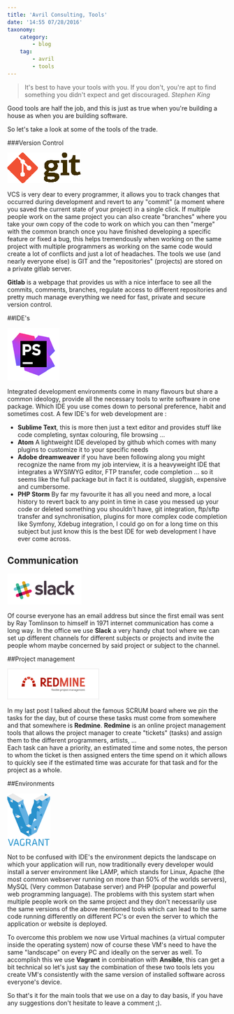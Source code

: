 ```yaml
---
title: 'Avril Consulting, Tools'
date: '14:55 07/28/2016'
taxonomy:
    category:
        - blog
    tag:
        - avril
        - tools
---
```


>It's best to have your tools with you. If you don't, you're apt to find something you didn't expect and get discouraged. 
><cite>Stephen King</cite> 
 
Good tools are half the job, and this is just as true when you're building a house as when you are building software. 
 
So let's take a look at some of the tools of the trade. 
 
###Version Control 
 
![](git.png) 
 
VCS is very dear to every programmer, it allows you to track changes that occurred during development and revert to any "commit" (a moment where you saved the current state of your project) in a single click. If multiple people work on the same project you can also create "branches" where you take your own copy of the code to work on which you can then "merge" with the common branch once you have finished developing a specific feature or fixed a bug, this helps tremendously when working on the same project with multiple programmers as working on the same code would create a lot of conflicts and just a lot of headaches. 
The tools we use (and nearly everyone else) is GIT and the "repositories" (projects) are stored on a private gitlab server. 
 
**Gitlab** is a webpage that provides us with a nice interface to see all the commits, comments, branches, regulate access to different repositories and pretty much manage everything we need for fast, private and secure version control. 
 
##IDE's 
 
![](phpstorm.png) 
 
Integrated development environments come in many flavours but share a common ideology, provide all the necessary tools to write software in one package. Which IDE you use comes down to personal preference, habit and sometimes cost. A few IDE's for web development are :  
* **Sublime Text**, this is more then just a text editor and provides stuff like code completing, syntax colouring, file browsing ... 
* **Atom** A lightweight IDE developed by github which comes with many plugins to customize it to your specific needs 
* **Adobe dreamweaver** if you have been following along you might recognize the name from my job interview, it is a heavyweight IDE that integrates a WYSIWYG editor, FTP transfer, code completion ... so it seems like the full package but in fact it is outdated, sluggish, expensive and cumbersome. 
* **PHP Storm** By far my favourite it has all you need and more, a local history to revert back to any point in time in case you messed up your code or deleted something you shouldn't have, git integration, ftp/sftp transfer and synchronisation, plugins for more complex code completion like Symfony, Xdebug integration, I could go on for a long time on this subject but just know this is the best IDE for web development I have ever come across. 
 
## Communication 
 
![](slack_logo_wide.png) 
 
Of course everyone has an email address but since the first email was sent by Ray Tomlinson to himself in 1971 internet communication has come a long way. In the office we use **Slack** a very handy chat tool where we can set up different channels for different subjects or projects and invite the people whom maybe concerned by said project or subject to the channel. 
 
##Project management 
 
![](logo.png) 
 
In my last post I talked about the famous SCRUM board where we pin the tasks for the day, but of course these tasks must come from somewhere and that somewhere is **Redmine**. 
**Redmine** is an online project management tools that allows the project manager to create "tickets" (tasks) and assign them to the different programmers, artists, ...  
Each task can have a priority, an estimated time and some notes, the person to whom the ticket is then assigned enters the time spend on it which allows to quickly see if the estimated time was accurate for that task and for the project as a whole. 
 
##Environments 
 
![](Vagrant.png) 
 
Not to be confused with IDE's the environment depicts the landscape on which your application will run, now traditionally every developer would install a server environment like LAMP, which stands for Linux, Apache (the most common webserver running on more than 50% of the worlds servers), MySQL (Very common Database server) and PHP (popular and powerful web programming language). 
The problems with this system start when multiple people work on the same project and they don't necessarily use the same versions of the above mentioned tools which can lead to the same code running differently on different PC's or even the server to which the application or website is deployed. 
 
To overcome this problem we now use Virtual machines (a virtual computer inside the operating system) now of course these VM's need to have the same "landscape" on every PC and ideally on the server as well. 
To accomplish this we use **Vagrant** in combination with **Ansible**, this can get a bit technical so let's just say the combination of these two tools lets you create VM's consistently with the same version of installed software across everyone's device. 
 
So that's it for the main tools that we use on a day to day basis, if you have any suggestions don't hesitate to leave a comment ;). 
 
 

 